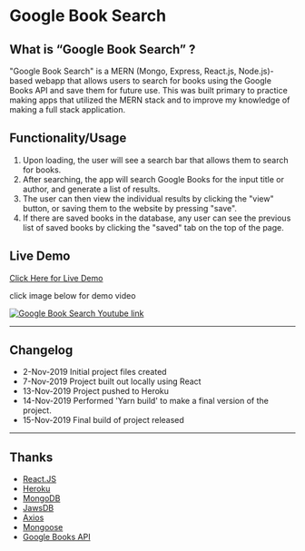 # Google Book Search

## What is “Google Book Search” ?

"Google Book Search" is a MERN (Mongo, Express, React.js, Node.js)-based webapp that allows users to search for books using the Google Books API and save them for future use. This was built primary to practice making apps that utilized the MERN stack and to improve my knowledge of making a full stack application. 

## Functionality/Usage

1. Upon loading, the user will see a search bar that allows them to search for books.
2. After searching, the app will search Google Books for the input title or author, and generate a list of results. 
3. The user can then view the individual results by clicking the "view" button, or saving them to the website by pressing "save".
4. If there are saved books in the database, any user can see the previous list of saved books by clicking the "saved" tab on the top of the page.

## Live Demo

[Click Here for Live Demo](https://serene-inlet-84217.herokuapp.com/)

click image below for demo video

[![Google Book Search Youtube link](http://img.youtube.com/vi/PEIjuzyYAMc/0.jpg)](http://www.youtube.com/watch?v=PEIjuzyYAMc "Google Book Search")

----
## Changelog
* 2-Nov-2019 Initial project files created
* 7-Nov-2019 Project built out locally using React
* 13-Nov-2019 Project pushed to Heroku
* 14-Nov-2019 Performed 'Yarn build' to make a final version of the project.
* 15-Nov-2019 Final build of project released

----
## Thanks

* [React.JS](https://reactjs.org/)
* [Heroku](https://www.heroku.com/)
* [MongoDB](https://www.mongodb.com/)
* [JawsDB](https://www.jawsdb.com/)
* [Axios](https://www.npmjs.com/package/axios)
* [Mongoose](https://www.npmjs.com/package/mongoose)
* [Google Books API](https://developers.google.com/books/)


